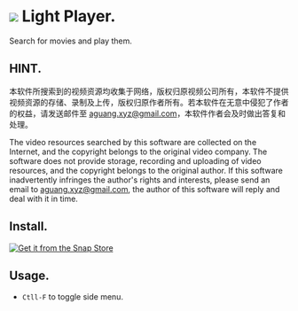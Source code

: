 # ![](https://raw.githubusercontent.com/aguang-xyz/light-player/master/resources/icons/64x64.png) Light Player.

Search for movies and play them.

## HINT.

本软件所搜索到的视频资源均收集于网络，版权归原视频公司所有，本软件不提供视频资源的存储、录制及上传，版权归原作者所有。若本软件在无意中侵犯了作者的权益，请发送邮件至 aguang.xyz@gmail.com，本软件作者会及时做出答复和处理。

The video resources searched by this software are collected on the Internet, and the copyright belongs to the original video company. The software does not provide storage, recording and uploading of video resources, and the copyright belongs to the original author. If this software inadvertently infringes the author's rights and interests, please send an email to aguang.xyz@gmail.com, the author of this software will reply and deal with it in time.

## Install.

[![Get it from the Snap Store](https://snapcraft.io/static/images/badges/en/snap-store-black.svg)](https://snapcraft.io/light-player)

## Usage.

* `Ctll-F` to toggle side menu.
